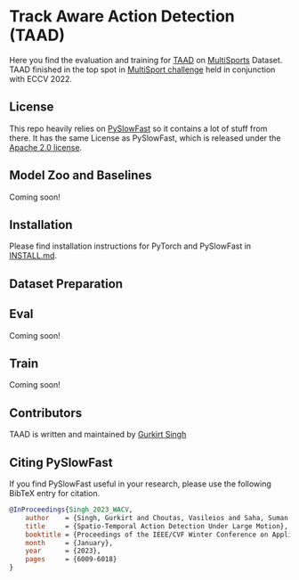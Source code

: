 # Track Aware Action Detection (TAAD)

Here you find the evaluation and training for [TAAD](https://arxiv.org/abs/2209.02250) on [MultiSports](https://deeperaction.github.io/datasets/multisports.html) Dataset. TAAD finished in the top spot in [MultiSport challenge](https://deeperaction.github.io/results/index.html) held in conjunction with ECCV 2022.

## License

This repo heavily relies on [PySlowFast](https://github.com/facebookresearch/SlowFast) so it contains a lot of stuff from there. It has the same License as PySlowFast, which is released under the [Apache 2.0 license](LICENSE).

## Model Zoo and Baselines

Coming soon!

## Installation

Please find installation instructions for PyTorch and PySlowFast in [INSTALL.md](INSTALL.md).

## Dataset Preparation

## Eval

Coming soon!

## Train

Coming soon!

## Contributors
TAAD is written and maintained by [Gurkirt Singh](https://gurkirt.github.io/)

## Citing PySlowFast
If you find PySlowFast useful in your research, please use the following BibTeX entry for citation.
```BibTeX
@InProceedings{Singh_2023_WACV,
    author    = {Singh, Gurkirt and Choutas, Vasileios and Saha, Suman and Yu, Fisher and Van Gool, Luc},
    title     = {Spatio-Temporal Action Detection Under Large Motion},
    booktitle = {Proceedings of the IEEE/CVF Winter Conference on Applications of Computer Vision (WACV)},
    month     = {January},
    year      = {2023},
    pages     = {6009-6018}
}
```
